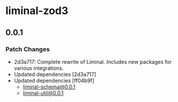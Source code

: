 # liminal-zod3

## 0.0.1

### Patch Changes

- 2d3a717: Complete rewrite of Liminal. Includes new packages for various integrations.
- Updated dependencies [2d3a717]
- Updated dependencies [ff04b9f]
  - liminal-schema@0.0.1
  - liminal-util@0.0.1

